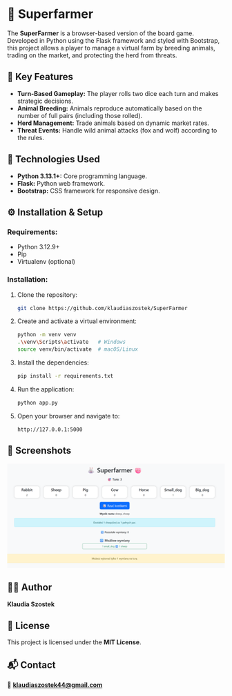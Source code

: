 # 🐰 Superfarmer

The **SuperFarmer** is a browser-based version of the board game. Developed in Python using the Flask framework and styled with Bootstrap, this project allows a player to manage a virtual farm by breeding animals, trading on the market, and protecting the herd from threats.
## 🎯 Key Features

* **Turn-Based Gameplay:** The player rolls two dice each turn and makes strategic decisions.
* **Animal Breeding:** Animals reproduce automatically based on the number of full pairs (including those rolled).
* **Herd Management:** Trade animals based on dynamic market rates.
* **Threat Events:** Handle wild animal attacks (fox and wolf) according to the rules.

## 🧰 Technologies Used

* **Python 3.13.1+:** Core programming language.
* **Flask:** Python web framework.
* **Bootstrap:** CSS framework for responsive design.

## ⚙️ Installation & Setup

### Requirements:

* Python 3.12.9+
* Pip
* Virtualenv (optional)

### Installation:

1. Clone the repository:

   ```bash
   git clone https://github.com/klaudiaszostek/SuperFarmer
   ```

2. Create and activate a virtual environment:

   ```bash
   python -m venv venv
   .\venv\Scripts\activate   # Windows
   source venv/bin/activate  # macOS/Linux
   ```

3. Install the dependencies:

   ```bash
   pip install -r requirements.txt
   ```

4. Run the application:

   ```bash
   python app.py
   ```

5. Open your browser and navigate to:

   ```
   http://127.0.0.1:5000
   ```

## 📸 Screenshots

![alt text](static/image.png)

## 👩‍💻 Author

**Klaudia Szostek**

## 📄 License

This project is licensed under the **MIT License**.

## 📬 Contact

📧 **[klaudiaszostek44@gmail.com](mailto:klaudiaszostek44@gmail.com)**
